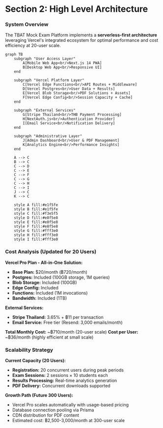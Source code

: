# Section 2: High Level Architecture

### System Overview

The TBAT Mock Exam Platform implements a **serverless-first architecture** leveraging Vercel's integrated ecosystem for optimal performance and cost efficiency at 20-user scale.

```mermaid
graph TB
    subgraph "User Access Layer"
        A[Mobile Web App<br/>Next.js 14 PWA]
        B[Desktop Web App<br/>Responsive UI]
    end

    subgraph "Vercel Platform Layer"
        C[Vercel Edge Functions<br/>API Routes + Middleware]
        D[Vercel Postgres<br/>User Data + Results]
        E[Vercel Blob Storage<br/>PDF Solutions + Assets]
        F[Vercel Edge Config<br/>Session Capacity + Cache]
    end

    subgraph "External Services"
        G[Stripe Thailand<br/>THB Payment Processing]
        H[NextAuth.js<br/>Authentication Provider]
        I[Email Service<br/>Notification Delivery]
    end

    subgraph "Administrative Layer"
        J[Admin Dashboard<br/>User & PDF Management]
        K[Analytics Engine<br/>Performance Insights]
    end

    A --> C
    B --> C
    C --> D
    C --> E
    C --> F
    C --> G
    C --> H
    C --> I
    J --> C
    K --> C

    style A fill:#e1f5fe
    style B fill:#e1f5fe
    style C fill:#f3e5f5
    style D fill:#e8f5e8
    style E fill:#e8f5e8
    style F fill:#e8f5e8
    style G fill:#fff3e0
    style H fill:#fff3e0
    style I fill:#fff3e0
```

### Cost Analysis (Updated for 20 Users)

**Vercel Pro Plan - All-in-One Solution:**

- **Base Plan:** $20/month (฿720/month)
- **Postgres:** Included (100GB storage, 1M queries)
- **Blob Storage:** Included (100GB)
- **Edge Config:** Included
- **Functions:** Included (1M invocations)
- **Bandwidth:** Included (1TB)

**External Services:**

- **Stripe Thailand:** 3.65% + ฿11 per transaction
- **Email Service:** Free tier (Resend: 3,000 emails/month)

**Total Monthly Cost:** ~฿710/month (20-user scale)
**Cost per User:** ~฿36/month (highly efficient at small scale)

### Scalability Strategy

**Current Capacity (20 Users):**

- **Registration:** 20 concurrent users during peak periods
- **Exam Sessions:** 2 sessions × 10 students each
- **Results Processing:** Real-time analytics generation
- **PDF Delivery:** Concurrent downloads supported

**Growth Path (Future 300 Users):**

- Vercel Pro scales automatically with usage-based pricing
- Database connection pooling via Prisma
- CDN distribution for PDF content
- Estimated cost: ฿2,500-3,000/month at 300-user scale
